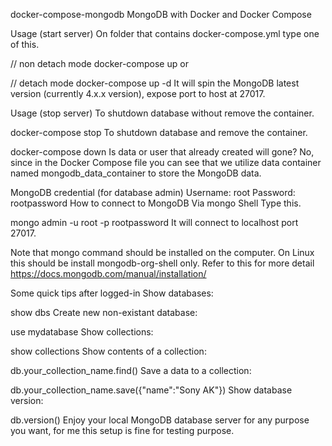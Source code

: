 docker-compose-mongodb
MongoDB with Docker and Docker Compose

Usage (start server)
On folder that contains docker-compose.yml type one of this.

// non detach mode
docker-compose up
or

// detach mode
docker-compose up -d
It will spin the MongoDB latest version (currently 4.x.x version), expose port to host at 27017.

Usage (stop server)
To shutdown database without remove the container.

docker-compose stop
To shutdown database and remove the container.

docker-compose down
Is data or user that already created will gone? No, since in the Docker Compose file you can see that we utilize data container named mongodb_data_container to store the MongoDB data.

MongoDB credential (for database admin)
Username: root
Password: rootpassword
How to connect to MongoDB
Via mongo Shell
Type this.

mongo admin -u root -p rootpassword
It will connect to localhost port 27017.

Note that mongo command should be installed on the computer. On Linux this should be install mongodb-org-shell only. Refer to this for more detail https://docs.mongodb.com/manual/installation/

Some quick tips after logged-in
Show databases:

show dbs
Create new non-existant database:

use mydatabase
Show collections:

show collections
Show contents of a collection:

db.your_collection_name.find()
Save a data to a collection:

db.your_collection_name.save({"name":"Sony AK"})
Show database version:

db.version()
Enjoy your local MongoDB database server for any purpose you want, for me this setup is fine for testing purpose.
